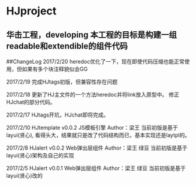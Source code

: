 # HJproject
  华击工程，developing
  本工程的目标是构建一组readable和extendible的组件代码
---
##ChangeLog
2017/2/20
  heredoc优化了一下，现在即使代码压缩也能正常使用，但如果有多个块注释貌似会GG


2017/2/19
  完成HJtags初版，但兼容性存在问题

2017/2/18
  更新了HJ主文件的一个方法heredoc并将link放入原型中。
  修正HJchat的部分代码。


2017/2/17
HJtags开坑，HJchat即将完成。


2017/2/10
HJtemplate v0.0.2 JS模板引擎
  Author：梁王
  当前初版是基于layui(贤心), 看得头大，结果就只是改了代码结构而已，基本实现还是laytpl的。

2017/2/8
HJalert v0.0.2 Web弹出层组件
  Author：梁王 绿豆  当前初版是基于layui(贤心)架构及自己的实现


2017/2/5
HJalert v0.0.1 Web弹出层组件
  Author：梁王 绿豆
  当前初版是基于layui(贤心)改的


